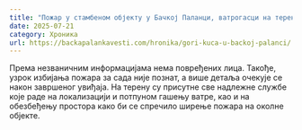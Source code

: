 ```yaml
---
title: "Пожар у стамбеном објекту у Бачкој Паланци, ватрогасци на терену (ВИДЕО)"
date: 2025-07-21
category: Хроника
url: https://backapalankavesti.com/hronika/gori-kuca-u-backoj-palanci/
---
```


Према незваничним информацијама нема повређених лица. Такође, узрок избијања пожара за сада није познат, а више детаља очекује се након завршеног увиђаја.
На терену су присутне све надлежне службе које раде на локализацији и потпуном гашењу ватре, као и на обезбеђењу простора како би се спречило ширење пожара на околне објекте.

